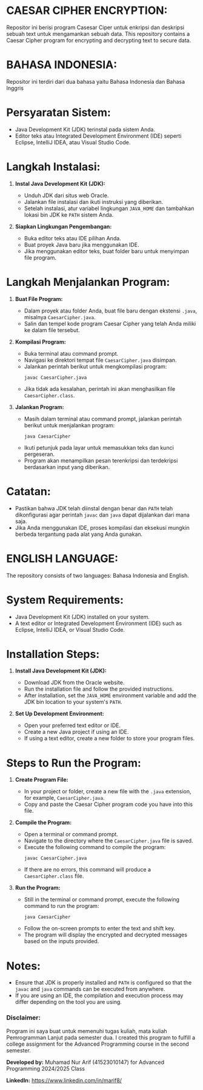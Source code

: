# CAESAR CIPHER ENCRYPTION:
Repositor ini berisi program Casesar Ciper untuk enkripsi dan deskripsi sebuah text untuk mengamankan sebuah data.
This repository contains a Caesar Cipher program for encrypting and decrypting text to secure data.

# BAHASA INDONESIA:
Repositor ini terdiri dari dua bahasa yaitu Bahasa Indonesia dan Bahasa Inggris

# Persyaratan Sistem:
- Java Development Kit (JDK) terinstal pada sistem Anda.
- Editor teks atau Integrated Development Environment (IDE) seperti Eclipse, IntelliJ IDEA, atau Visual Studio Code.

# Langkah Instalasi:
1. **Instal Java Development Kit (JDK):**
   - Unduh JDK dari situs web Oracle.
   - Jalankan file instalasi dan ikuti instruksi yang diberikan.
   - Setelah instalasi, atur variabel lingkungan `JAVA_HOME` dan tambahkan lokasi bin JDK ke `PATH` sistem Anda.

2. **Siapkan Lingkungan Pengembangan:**
   - Buka editor teks atau IDE pilihan Anda.
   - Buat proyek Java baru jika menggunakan IDE.
   - Jika menggunakan editor teks, buat folder baru untuk menyimpan file program.

# Langkah Menjalankan Program:
1. **Buat File Program:**
   - Dalam proyek atau folder Anda, buat file baru dengan ekstensi `.java`, misalnya `CaesarCipher.java`.
   - Salin dan tempel kode program Caesar Cipher yang telah Anda miliki ke dalam file tersebut.

2. **Kompilasi Program:**
   - Buka terminal atau command prompt.
   - Navigasi ke direktori tempat file `CaesarCipher.java` disimpan.
   - Jalankan perintah berikut untuk mengkompilasi program:
     ```
     javac CaesarCipher.java
     ```
   - Jika tidak ada kesalahan, perintah ini akan menghasilkan file `CaesarCipher.class`.

3. **Jalankan Program:**
   - Masih dalam terminal atau command prompt, jalankan perintah berikut untuk menjalankan program:
     ```
     java CaesarCipher
     ```
   - Ikuti petunjuk pada layar untuk memasukkan teks dan kunci pergeseran.
   - Program akan menampilkan pesan terenkripsi dan terdekripsi berdasarkan input yang diberikan.

# Catatan:
- Pastikan bahwa JDK telah diinstal dengan benar dan `PATH` telah dikonfigurasi agar perintah `javac` dan `java` dapat dijalankan dari mana saja.
- Jika Anda menggunakan IDE, proses kompilasi dan eksekusi mungkin berbeda tergantung pada alat yang Anda gunakan.

# ENGLISH LANGUAGE:
The repository consists of two languages: Bahasa Indonesia and English.

# System Requirements:
- Java Development Kit (JDK) installed on your system.
- A text editor or Integrated Development Environment (IDE) such as Eclipse, IntelliJ IDEA, or Visual Studio Code.

# Installation Steps:
1. **Install Java Development Kit (JDK):**
   - Download JDK from the Oracle website.
   - Run the installation file and follow the provided instructions.
   - After installation, set the `JAVA_HOME` environment variable and add the JDK bin location to your system's `PATH`.

2. **Set Up Development Environment:**
   - Open your preferred text editor or IDE.
   - Create a new Java project if using an IDE.
   - If using a text editor, create a new folder to store your program files.

# Steps to Run the Program:
1. **Create Program File:**
   - In your project or folder, create a new file with the `.java` extension, for example, `CaesarCipher.java`.
   - Copy and paste the Caesar Cipher program code you have into this file.

2. **Compile the Program:**
   - Open a terminal or command prompt.
   - Navigate to the directory where the `CaesarCipher.java` file is saved.
   - Execute the following command to compile the program:
     ```
     javac CaesarCipher.java
     ```
   - If there are no errors, this command will produce a `CaesarCipher.class` file.

3. **Run the Program:**
   - Still in the terminal or command prompt, execute the following command to run the program:
     ```
     java CaesarCipher
     ```
   - Follow the on-screen prompts to enter the text and shift key.
   - The program will display the encrypted and decrypted messages based on the inputs provided.

# Notes:
- Ensure that JDK is properly installed and `PATH` is configured so that the `javac` and `java` commands can be executed from anywhere.
- If you are using an IDE, the compilation and execution process may differ depending on the tool you are using.

### Disclaimer:
Program ini saya buat untuk memenuhi tugas kuliah, mata kuliah Pemrogramman Lanjut pada semester dua.
I created this program to fulfill a college assignment for the Advanced Programming course in the second semester.

**Developed by:** Muhamad Nur Arif (41523010147) for Advanced Programming 2024/2025 Class

**LinkedIn:** https://www.linkedin.com/in/marif8/
